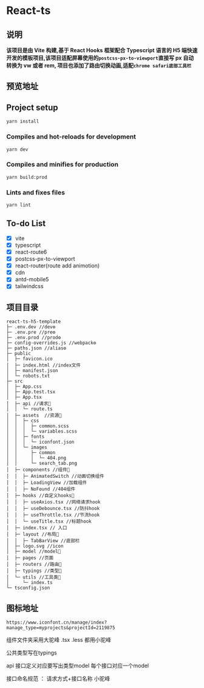 # React-ts

## 说明

**该项目是由 Vite 构建,基于 React Hooks 框架配合 Typescript 语言的 H5 端快速开发的模板项目,该项目适配屏幕使用的`postcss-px-to-viewport`直接写 px 自动转换为 vw 或者 rem,
项目也添加了路由切换动画,适配`chrome safari底部工具栏`**


## 预览地址

## Project setup

```
yarn install
```
### Compiles and hot-reloads for development
```
yarn dev
```
### Compiles and minifies for production
```
yarn build:prod
```
### Lints and fixes files
```
yarn lint
```
## To-do List
- [x] vite
- [x] typescript
- [x] react-route6
- [x] postcss-px-to-viewport
- [x] react-router(route add animotion)
- [x] cdn
- [x] antd-mobile5
- [x] tailwindcss
## 项目目录
```
react-ts-h5-template
├─ .env.dev //dev⚙
├─ .env.pre //pre⚙
├─ .env.prod //prod⚙
├─ config-overrides.js //webpack⚙
├─ paths.json //alias⚙
├─ public
│  ├─ favicon.ico
│  ├─ index.html //index文件
│  ├─ manifest.json
│  └─ robots.txt
├─ src
│  ├─ App.css
│  ├─ App.test.tsx
│  ├─ App.tsx
│  ├─ api //请求📃
│  │  └─ route.ts
│  ├─ assets  //资源📃
│  │  ├─ css
│  │  │  ├─ common.scss
│  │  │  └─ variables.scss
│  │  ├─ fonts
│  │  │  └─ iconfont.json
│  │  └─ images
│  │     ├─ common
│  │     │  └─ 404.png
│  │     └─ search_tab.png
│  ├─ components //组件📃
│  │  ├─ AnimatedSwitch //动画切换组件
│  │  ├─ LoadingView //加载组件
│  │  ├─ NoFound //404组件
│  ├─ hooks //自定义hooks📃
│  │  ├─ useAxios.tsx //网络请求hook
│  │  ├─ useDebounce.tsx //防抖hook
│  │  ├─ useThrottle.tsx //节流hook
│  │  └─ useTitle.tsx //标题hook
│  ├─ index.tsx // 入口
│  ├─ layout //布局📃
│  │  ├─ TabBarView //底部栏
│  ├─ logo.svg //icon
│  ├─ model //model📃
│  ├─ pages //页面
│  ├─ routers //路由📃
│  ├─ typings //类型📃
│  └─ utils //工具类📃
│     └─ index.ts
└─ tsconfig.json

```

## 图标地址

```
https://www.iconfont.cn/manage/index?manage_type=myprojects&projectId=2119875
```

<!-- 项目规范 -->

组件文件夹采用大驼峰
.tsx .less 都用小驼峰

公共类型写在typings



api 接口定义对应要写出类型model   每个接口对应一个model  

接口命名规范 ： 请求方式+接口名称  小驼峰